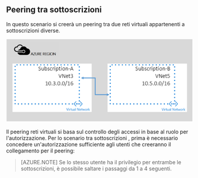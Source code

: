 ## Peering tra sottoscrizioni

In questo scenario si creerà un peering tra due reti virtuali appartenenti a sottoscrizioni diverse.

![Scenario tra sottoscrizioni](./media/virtual-networks-create-vnetpeering-scenario-crosssub-include/figure01.PNG)

Il peering reti virtuali si basa sul controllo degli accessi in base al ruolo per l'autorizzazione. Per lo scenario tra sottoscrizioni , prima è necessario concedere un'autorizzazione sufficiente agli utenti che creeranno il collegamento per il peering:

> [AZURE.NOTE] Se lo stesso utente ha il privilegio per entrambe le sottoscrizioni, è possibile saltare i passaggi da 1 a 4 seguenti.

<!---HONumber=AcomDC_0921_2016-->